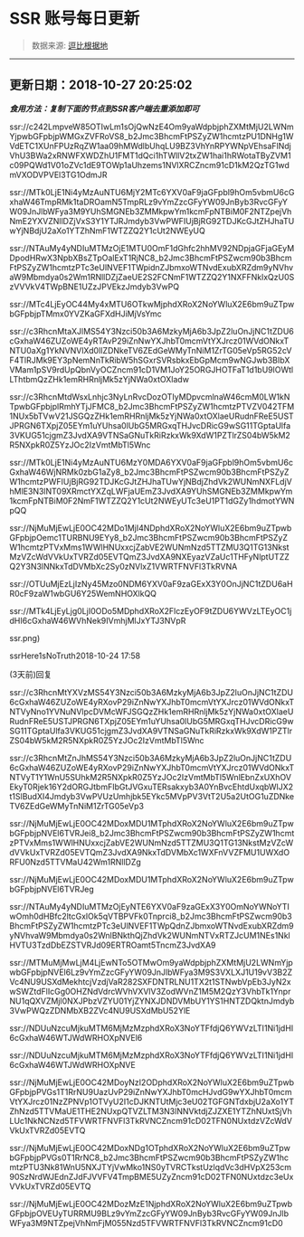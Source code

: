 # SSR 账号每日更新 
> 数据来源: [逗比根据地](https://doub.io/sszhfx/) 
----------------------------------------------
## 更新日期：2018-10-27 20:25:02 
***食用方法：复制下面的节点到SSR客户端去重添加即可***

 ssr://c242LmpveW85OTIwLm1sOjQwNzE4Om9yaWdpbjphZXMtMjU2LWNmYjpwbGFpbjpWMGxZVFRoVS8_b2Jmc3BhcmFtPSZyZW1hcmtzPU1DNHg1WVdETC1XUnFPUzRqZW1aa09hMWdlbUhqLU9BZ3VhYnRPYWNpVEhsaFlNdjVhU3BWa2xRNWFXWDZhU1FMT1dQci1hTWllV2txZW1hai1hRWotaTByZVM1c09PQWd1V01oZVc1dE9TOWp1aUhzems1NVlXRCZncm91cD1kM2QzTG1wdmVXODVPVEl3TG1OdmJR

ssr://MTk0LjE1Ni4yMzAuNTU6MjY2MTc6YXV0aF9jaGFpbl9hOm5vbmU6cGxhaW46TmpRMk1taDROamN5TmpRLz9vYmZzcGFyYW09JnByb3RvcGFyYW09JnJlbWFya3M9YUhSMGNEb3ZMMkpwYm1kcmFpNTBiM0F2NTZpejVhNmE2YXVZNllDZjVxS3Y1YTJRJmdyb3VwPWFIUjBjRG92TDJKcGJtZHJhaTUwYjNBdjU2aXo1YTZhNmF1WTZZQ2Y1cUt2NWEyUQ

ssr://NTAuMy4yNDIuMTMzOjE1MTU0OmF1dGhfc2hhMV92NDpjaGFjaGEyMDpodHRwX3NpbXBsZTpOalExT1RjNC8_b2Jmc3BhcmFtPSZwcm90b3BhcmFtPSZyZW1hcmtzPTc3eUlNVEF1TWpidnZJbmxoWTNvdExubXRZdm9yNVhvaW9Mbmdya0s2Wm1RNllDZjZaeUE2S2FCNmF1WTZZQ2Y1NXFFNklxQzU0SzVVVkV4TWpBNE1UZzJPVEkzJmdyb3VwPQ

ssr://MTc4LjEyOC44My4xMTU6OTkwMjphdXRoX2NoYWluX2E6bm9uZTpwbGFpbjpTMmx0YVZKaGFXdHJiMjVsYmc

ssr://c3RhcnMtaXJlMS54Y3Nzci50b3A6MzkyMjA6b3JpZ2luOnJjNC1tZDU6cGxhaW46ZUZoWE4yRTAvP29iZnNwYXJhbT0mcmVtYXJrcz01WVdONkxTNTU0aXg1YkNVNVlXd0lIZDNkeTV6ZEdGeWMyTnNiM1ZrTG05eVp5RG52cVF4TlRJMk9EY3pNemNnTkRibW5hSGxrSVRsbkxEbGpMcm9wNGJwb3BIbXVMam1pSV9rdUpQbnVyOCZncm91cD1VM1JoY25ORGJHOTFaT1d1bU9lOWtlLThtbmQzZHk1emRHRnljMk5zYjNWa0xtOXladw

ssr://c3RhcnMtdWsxLnhjc3NyLnRvcDozOTIyMDpvcmlnaW46cmM0LW1kNTpwbGFpbjplRmhYTjJFMC8_b2Jmc3BhcmFtPSZyZW1hcmtzPTVZV042TFM1NUx5bTVwV21JSGQzZHk1emRHRnljMk5zYjNWa0xtOXlaeURudnFReE5USTJPRGN6TXpjZ05EYm1uYUhsa0lUbG5MRGxqTHJvcDRicG9wSG11TGptaUlfa3VKUG51cjgmZ3JvdXA9VTNSaGNuTkRiRzkxWk9XdW1PZTlrZS04bW5kM2R5NXpkR0Z5YzJOc2IzVmtMbTl5Wnc

ssr://MTk0LjE1Ni4yMzAuNTU6MzY0MDA6YXV0aF9jaGFpbl9hOm5vbmU6cGxhaW46WjNRMk0zbG1aZy8_b2Jmc3BhcmFtPSZwcm90b3BhcmFtPSZyZW1hcmtzPWFIUjBjRG92TDJKcGJtZHJhaTUwYjNBdjZhdVk2WUNmNXFLdjVhMlE3N3lNT09XRmctYXZqLWFjaUEmZ3JvdXA9YUhSMGNEb3ZMMkpwYm1kcmFpNTBiM0F2NmF1WTZZQ2Y1cUt2NWEyUTc3eU1PT1dGZy1hdmotYWNpQQ

ssr://NjMuMjEwLjE0OC42MDo1MjI4NDphdXRoX2NoYWluX2E6bm9uZTpwbGFpbjpOemc1TURBNU9EYy8_b2Jmc3BhcmFtPSZwcm90b3BhcmFtPSZyZW1hcmtzPTVxMms1WWlHNUxxcjZabVE2WUNmNzd5TTZMU3Q1TG13NkstMzVZcWdVVkUxTVRZd05EVTQmZ3JvdXA9NXEyazVZaUc1THFyNlptUTZZQ2Y3N3lNNkxTdDVMbXc2Sy0zNVlxZ1VWRTFNVFl3TkRVNA

ssr://OTUuMjEzLjIzNy45Mzo0NDM6YXV0aF9zaGExX3Y0OnJjNC1tZDU6aHR0cF9zaW1wbGU6Y25WemNHOXlkQQ

ssr://MTk4LjEyLjg0LjI0ODo5MDphdXRoX2FlczEyOF9tZDU6YWVzLTEyOC1jdHI6cGxhaW46WVhNek9IVmhjMlJxYTJ3NVpR

ssr.png)

ssrHere1sNoTruth2018-10-24
17:58

(3天前)回复

ssr://c3RhcnMtYXVzMS54Y3Nzci50b3A6MzkyMjA6b3JpZ2luOnJjNC1tZDU6cGxhaW46ZUZoWE4yRXovP29iZnNwYXJhbT0mcmVtYXJrcz01WVdONkxTNTVyNno1YVNuNVlpcDVMcWFJSGQzZHk1emRHRnljMk5zYjNWa0xtOXlaeURudnFReE5USTJPRGN6TXpjZ05EYm1uYUhsa0lUbG5MRGxqTHJvcDRicG9wSG11TGptaUlfa3VKUG51cjgmZ3JvdXA9VTNSaGNuTkRiRzkxWk9XdW1PZTlrZS04bW5kM2R5NXpkR0Z5YzJOc2IzVmtMbTl5Wnc

ssr://c3RhcnMtZnJhMS54Y3Nzci50b3A6MzkyMjA6b3JpZ2luOnJjNC1tZDU6cGxhaW46ZUZoWE4yRXovP29iZnNwYXJhbT0mcmVtYXJrcz01WVdONkxTNTVyT1Y1WnU5SUhkM2R5NXpkR0Z5YzJOc2IzVmtMbTl5WnlEbnZxUXhOVEkyT0Rjek16Y2dORGJtbmFIbGtJVGxuTERsakxyb3A0YnBvcEhtdUxqbWlJX2t1SlBudXI4Jmdyb3VwPVUzUmhjbk5EYkc5MVpPV3VtT2U5a2UtOG1uZDNkeTV6ZEdGeWMyTnNiM1ZrTG05eVp3

ssr://NjMuMjEwLjE0OC42MDoxMDU1MTphdXRoX2NoYWluX2E6bm9uZTpwbGFpbjpNVEl6TVRJei8_b2Jmc3BhcmFtPSZwcm90b3BhcmFtPSZyZW1hcmtzPTVxMms1WWlHNUxxcjZabVE2WUNmNzd5TTZMU3Q1TG13NkstMzVZcWdVVkUxTVRZd05EVTQmZ3JvdXA9NkxTdDVMbXc1WXFnVVZFMU1UWXdORFU0Nzd5TTVMaU42Wm1RNllDZg

ssr://NjMuMjEwLjE0OC42MDoxMDU1MTphdXRoX2NoYWluX2E6bm9uZTpwbGFpbjpNVEl6TVRJeg

ssr://NTAuMy4yNDIuMTMzOjEyNTE6YXV0aF9zaGExX3Y0OmNoYWNoYTIwOmh0dHBfc2ltcGxlOk5qVTBPVFk0Tnprci8_b2Jmc3BhcmFtPSZwcm90b3BhcmFtPSZyZW1hcmtzPTc3eUlNVEF1TWpQdnZJbmxoWTNvdExubXRZdm9yNVhvaW9Mbmdya0s2WnlBNkthQjZhdVk2WUNmNTVxRTZJcUM1NEs1NklHVTU3TzdDbEZSTVRJd09ERTROamt5TncmZ3JvdXA9

ssr://MTMuMjMwLjM4LjEwNTo5OTMwOm9yaWdpbjphZXMtMjU2LWNmYjpwbGFpbjpNVEl6Lz9vYmZzcGFyYW09JnJlbWFya3M9S3VXLXJ1U19vV3B2ZVc4NU9USXdMekhtcjVzdjVaR282SXFDNTRLNU1TX2t1STNwbVpEb3JyN2xwSWZtdFlIcGg0OHZNdVdrcWVhVXVlV3ZodWVnZ1M5M2QzY3VhbTk1YnprNU1qQXVZMjl0NXJPbzVZYU01YjZYNXJDNDVMbUY1YS1HNTZDQktnJmdyb3VwPWQzZDNMbXB2ZVc4NU9USXdMbU52YlE

ssr://NDUuNzcuMjkuMTM6MjMzMzphdXRoX3NoYTFfdjQ6YWVzLTI1Ni1jdHI6cGxhaW46WTJWdWRHOXpNVEl6


ssr://NDUuNzcuMjkuMTM6MjMzMzphdXRoX3NoYTFfdjQ6YWVzLTI1Ni1jdHI6cGxhaW46WTJWdWRHOXpNVE

ssr://NjMuMjEwLjE0OC42MDoyNzI2ODphdXRoX2NoYWluX2E6bm9uZTpwbGFpbjpPVGs1T1RrNU9UazUvP29iZnNwYXJhbT0mcHJvdG9wYXJhbT0mcmVtYXJrcz01NzZPNVp1OTVyU2I1cDJKNTUtMjc3eU02TGFGNTdxbjU2aXo1YTZhNzd5TTVMaUE1THE2NUxpQTVZLTM3N3lNNVktdjZJZXE1YTZhNUxtSjVhLUc1NkNCNzd5TFVWRTFNVFl3TkRVNCZncm91cD02TFN0NUxtdzVZcWdVVkUxTVRZd05EVTQ

ssr://NjMuMjEwLjE0OC42MDoxNDg1OTphdXRoX2NoYWluX2E6bm9uZTpwbGFpbjpPVGs0T1RrNC8_b2Jmc3BhcmFtPSZwcm90b3BhcmFtPSZyZW1hcmtzPTU3Nk81WnU5NXJTYjVwMko1NS0yTVRCTkstUzlqdVc3dHVpX253cm90SzNrdWJEdnZJdFJVVFV4TmpBME5UZyZncm91cD02TFN0NUxtdzc3eUxVVkUxTVRZd05EVTQ

ssr://NjMuMjEwLjE0OC42MDozMzE1NjphdXRoX2NoYWluX2E6bm9uZTpwbGFpbjpOVEUyTURRMU9BLz9vYmZzcGFyYW09JnByb3RvcGFyYW09JnJlbWFya3M9NTZpejVhNmFjM055Nzd5TFVWRTFNVFl3TkRVNCZncm91cD0
